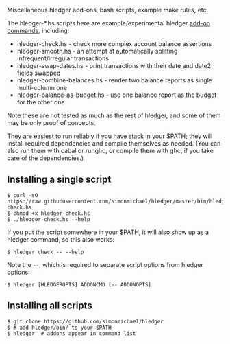 Miscellaneous hledger add-ons, bash scripts, example make rules, etc. 

The hledger-*.hs scripts here are example/experimental hledger [add-on commands], including:

- hledger-check.hs      - check more complex account balance assertions
- hledger-smooth.hs     - an attempt at automatically splitting infrequent/irregular transactions
- hledger-swap-dates.hs - print transactions with their date and date2 fields swapped
- hledger-combine-balances.hs  - render two balance reports as single multi-column one
- hledger-balance-as-budget.hs - use one balance report as the budget for the other one

Note these are not tested as much as the rest of hledger, and some of them may be only proof of concepts.

They are easiest to run reliably if you have [stack] in your $PATH;
they will install required dependencies and compile themselves as needed.
(You can also run them with cabal or runghc, or compile them with ghc, if you take care of the dependencies.)

[add-on commands]: http://hledger.org/hledger.html#add-on-commands
[stack]: https://www.fpcomplete.com/haskell/get-started

## Installing a single script

    $ curl -sO https://raw.githubusercontent.com/simonmichael/hledger/master/bin/hledger-check.hs
    $ chmod +x hledger-check.hs
    $ ./hledger-check.hs --help

If you put the script somewhere in your $PATH, it will also show up as a hledger command,
so this also works:

    $ hledger check -- --help

Note the `--`, which is required to separate script options from hledger options:

    $ hledger [HLEDGEROPTS] ADDONCMD [-- ADDONOPTS]

## Installing all scripts

    $ git clone https://github.com/simonmichael/hledger
    $ # add hledger/bin/ to your $PATH
    $ hledger  # addons appear in command list

